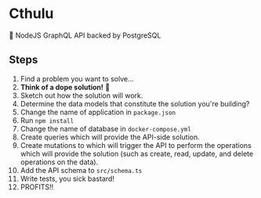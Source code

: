 # Cthulu

🚀 NodeJS GraphQL API backed by PostgreSQL

## Steps

1. Find a problem you want to solve...
2. **Think of a dope solution!** 🤔
3. Sketch out how the solution will work.
4. Determine the data models that constitute the solution you're building?
5. Change the name of application in `package.json`
6. Run `npm install`
7. Change the name of database in `docker-compose.yml`
8. Create queries which will provide the API-side solution.
9. Create mutations to which will trigger the API to perform the operations which will provide the solution (such as create, read, update, and delete operations on the data).
10. Add the API schema to `src/schema.ts`
11. Write tests, you sick bastard!
12. PROFITS!!